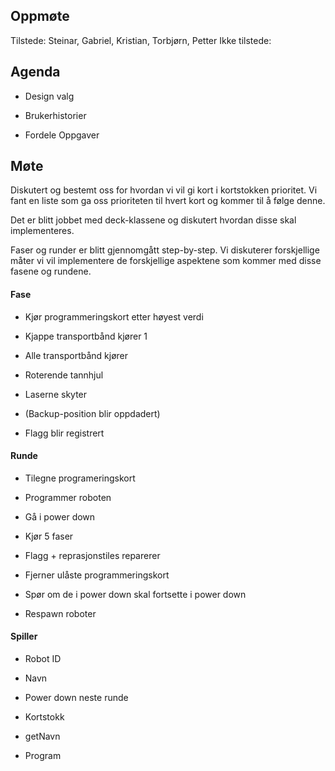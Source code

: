 ## Oppmøte
Tilstede: Steinar, Gabriel, Kristian, Torbjørn, Petter
Ikke tilstede:

## Agenda
- Design valg 

- Brukerhistorier

- Fordele Oppgaver

## Møte
Diskutert og bestemt oss for hvordan vi vil gi kort i kortstokken prioritet. Vi fant en liste 
som ga oss prioriteten til hvert kort og kommer til å følge denne.

Det er blitt jobbet med deck-klassene og diskutert hvordan disse skal implementeres.

Faser og runder er blitt gjennomgått step-by-step. Vi diskuterer forskjellige måter vi vil implementere 
de forskjellige aspektene som kommer med disse fasene og rundene. 

#### Fase
- Kjør programmeringskort etter høyest verdi

- Kjappe transportbånd kjører 1

- Alle transportbånd kjører

- Roterende tannhjul

- Laserne skyter

- (Backup-position blir oppdadert)

- Flagg blir registrert

#### Runde
- Tilegne programeringskort

- Programmer roboten

- Gå i power down

- Kjør 5 faser 

- Flagg + reprasjonstiles reparerer

- Fjerner ulåste programmeringskort

- Spør om de i power down skal fortsette i power down

- Respawn roboter

#### Spiller 
- Robot ID

- Navn

- Power down neste runde

- Kortstokk 

- getNavn

- Program

